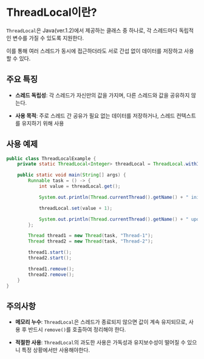 # ThreadLocal이란?

`ThreadLocal`은 Java(ver.1.2)에서 제공하는 클래스 중 하나로, 각 스레드마다 독립적인 변수를 가질 수 있도록 지원한다. 

이를 통해 여러 스레드가 동시에 접근하더라도 서로 간섭 없이 데이터를 저장하고 사용할 수 있다.

## 주요 특징
- **스레드 독립성**: 각 스레드가 자신만의 값을 가지며, 다른 스레드와 값을 공유하지 않는다.

- **사용 목적**: 주로 스레드 간 공유가 필요 없는 데이터를 저장하거나, 스레드 컨텍스트를 유지하기 위해 사용

## 사용 예제
```java
public class ThreadLocalExample {
    private static ThreadLocal<Integer> threadLocal = ThreadLocal.withInitial(() -> 0);

    public static void main(String[] args) {
        Runnable task = () -> {
            int value = threadLocal.get();

            System.out.println(Thread.currentThread().getName() + " initial value: " + value);

            threadLocal.set(value + 1);

            System.out.println(Thread.currentThread().getName() + " updated value: " + threadLocal.get());
        };

        Thread thread1 = new Thread(task, "Thread-1");
        Thread thread2 = new Thread(task, "Thread-2");

        thread1.start();
        thread2.start();

        thread1.remove();
        thread2.remove();
    }
}
```

## 주의사항
- **메모리 누수**: `ThreadLocal`은 스레드가 종료되지 않으면 값이 계속 유지되므로, 사용 후 반드시 `remove()`를 호출하여 정리해야 한다.

- **적절한 사용**: `ThreadLocal`의 과도한 사용은 가독성과 유지보수성이 떨어질 수 있으니 특정 상황에서만 사용해야한다.

